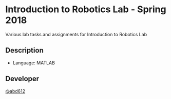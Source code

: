 # Introduction to Robotics Lab - Spring 2018

Various lab tasks and assignments for Introduction to Robotics Lab

## Description

* Language: MATLAB

## Developer
 
[@abd612](https://github.com/abd612)